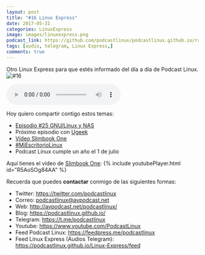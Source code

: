 ```yaml
---
layout: post
title: "#16 Linux Express"
date: 2017-05-31
categories: LinuxExpress
image: images/linuxexpress.png
podcast_link: https://github.com/podcastlinux/podcastlinux.github.io/raw/master/Linux-Express/%2316%20Podcast%20Linux%20Express.mp3
tags: [audio, telegram, Linux Express,]
comments: true
---
```


Otro Linux Express para que estés informado del día a día de Podcast Linux.
![#16](https://github.com/podcastlinux/podcastlinux.github.io/blob/master/images/16LinuxExpress.png)

<audio controls>
  <source src="https://github.com/podcastlinux/podcastlinux.github.io/raw/master/Linux-Express/%2316%20Podcast%20Linux%20Express.mp3" type="audio/mpeg">
</audio>

Hoy quiero compartir contigo estos temas:

+ [Episodio #25 GNU/Linux y NAS](http://avpodcast.net/podcastlinux/nas)
+ Próximo episodio con [Ugeek](https://ugeek.github.io/)
+ [Vídeo Slimbook One](https://youtu.be/R5AoSOg84AA)
+ [#MiEscritorioLinux](https://twitter.com/hashtag/MiEscritorioLinux)
+ Podcast Linux cumple un año el 1 de julio

Aquí tienes el vídeo de [Slimbook One](https://slimbook.es/one-minipc-potente):
{% include youtubePlayer.html id="R5AoSOg84AA" %}


Recuerda que puedes **contactar** conmigo de las siguientes formas:

+ Twitter: <https://twitter.com/podcastlinux>
+ Correo: <podcastlinux@avpodcast.net>
+ Web: <http://avpodcast.net/podcastlinux/>
+ Blog: <https://podcastlinux.github.io/>
+ Telegram: <https://t.me/podcastlinux>
+ Youtube: <https://www.youtube.com/PodcastLinux>
+ Feed Podcast Linux: <https://feedpress.me/podcastlinux>
+ Feed Linux Express (Audios Telegram): <https://podcastlinux.github.io/Linux-Express/feed>

